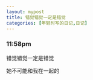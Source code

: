 ```yaml
---
layout: mypost
title: 错觉错觉一定是错觉
categories: [年轻时写的日记,日记]
---
```

### 11:58pm

错觉错觉一定是错觉

她不可能和我在一起的

